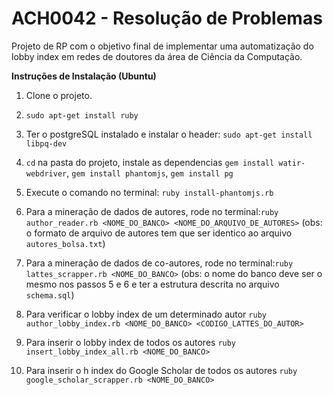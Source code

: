 ACH0042 - Resolução de Problemas
=======

Projeto de RP com o objetivo final de implementar uma automatização do lobby index em redes de doutores da área de Ciência da Computação.

**Instruções de Instalação (Ubuntu)**

1. Clone o projeto.

2. `sudo apt-get install ruby`

3. Ter o postgreSQL instalado e instalar o header: `sudo apt-get install libpq-dev`

3. `cd` na pasta do projeto, instale as dependencias `gem install watir-webdriver`, `gem install phantomjs`, `gem install pg`

4. Execute o comando no terminal: `ruby install-phantomjs.rb`

5. Para a mineração de dados de autores, rode no terminal:`ruby author_reader.rb <NOME_DO_BANCO> <NOME_DO_ARQUIVO_DE_AUTORES>` (obs: o formato de arquivo de autores tem que ser identico ao arquivo `autores_bolsa.txt`)

6. Para a mineração de dados de co-autores, rode no terminal:`ruby lattes_scrapper.rb <NOME_DO_BANCO>` (obs: o nome do banco deve ser o mesmo nos passos 5 e 6 e ter a estrutura descrita no arquivo `schema.sql`)

7. Para verificar o lobby index de um determinado autor `ruby author_lobby_index.rb <NOME_DO_BANCO> <CODIGO_LATTES_DO_AUTOR>`

8. Para inserir o lobby index de todos os autores `ruby insert_lobby_index_all.rb <NOME_DO_BANCO>`

9. Para inserir o h index do Google Scholar de todos os autores `ruby google_scholar_scrapper.rb <NOME_DO_BANCO>`
